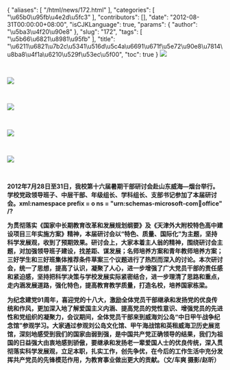 {
    "aliases": [
        "/html/news/172.html"
    ],
    "categories": [
        "\u65b0\u95fb\u4e2d\u5fc3"
    ],
    "contributors": [],
    "date": "2012-08-31T00:00:00+08:00",
    "isCJKLanguage": true,
    "params": {
        "author": "\u5ba3\u4f20\u90e8"
    },
    "slug": "172",
    "tags": [
        "\u5b66\u6821\u8981\u95fb"
    ],
    "title": "\u6211\u6821\u7b2c\u5341\u516d\u5c4a\u6691\u671f\u5e72\u90e8\u7814\u8ba8\u4f1a\u6210\u529f\u53ec\u5f00",
    "toc": true
}
**![](https://cdn.tfls.online/mirror/full/81299d61e40f99e82c0ff796a9c4c73553fab40c.jpg)**

 

**![](https://cdn.tfls.online/mirror/full/a94cab25d1f6ddbb078e0708fcba1a84513c08cb.jpg)**

 

**![](https://cdn.tfls.online/mirror/full/5fcf63e28c73e67fcfa567e4e096034bd759c294.jpg)**

 

**![](https://cdn.tfls.online/mirror/full/4fe7224722afd5ec6ae151fb23a485689cd80910.jpg)**

 

**![](https://cdn.tfls.online/mirror/full/dd08ed3bc5275344a3317aecb63d9d1ad24125ac.jpg)**

 

**2012年7月28日至31日，我校第十六届暑期干部研讨会赴山东威海—烟台举行。学校党政领导班子、中层干部、年级组长、学科组长、支部书记参加了本届研讨会。xml:namespace prefix = o ns = "urn:schemas-microsoft-com:office:office" /?**

**为贯彻落实《国家中长期教育改革和发展规划纲要》及《天津外大附校特色高中建设项目三年实施方案》精神，本届研讨会以“特色、质量、国际化”为主题，坚持科学发展观，收到了预期效果。研讨会上，大家本着主人翁的精神，围绕研讨会主题，对加强领导班子建设，找差距、谋发展；名师培养方案和青年教师培养方案；三好学生和三好班集体推荐条件草案三个议题进行了热烈而深入的讨论。本次研讨会，统一了思想，提高了认识，凝聚了人心，进一步增强了广大党员干部的责任感和紧迫感，坚持把科学决策与学校发展实际紧密结合，进一步理清了思路和重点，走内涵发展道路，强化特色，提高教育教学质量，打造名校，培养国家栋梁。**

**为纪念建党91周年，喜迎党的十八大，激励全体党员干部继承和发扬党的优良传统和作风，更加深入地了解爱国主义内涵、提高党员的党性意识、增强党员的先进性和党组织的凝聚力，会议期间，全体党员干部来到威海刘公岛“中日甲午战争纪念馆”参观学习。大家通过参观刘公岛文化馆、甲午海战馆和英租威海卫历史展览馆，深刻地感受到我们的国家由弱到强，是中国共产党正确领导的结果，我们为祖国的日益强大由衷地感到骄傲，要继承和发扬老一辈爱国人士的优良传统，深入贯彻落实科学发展观，立足本职，扎实工作，创先争优，在今后的工作生活中充分发挥共产党员的先锋模范作用，为教育事业做出更大的贡献。（文/车爽 摄影/赵昕）**

